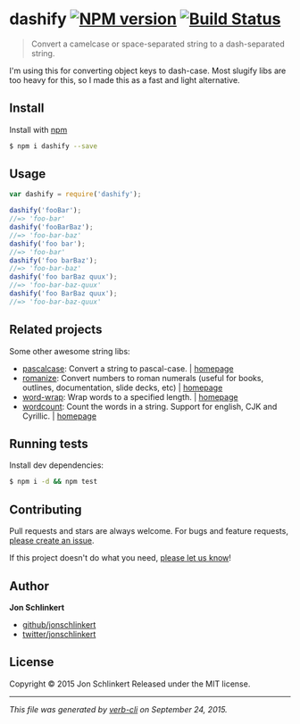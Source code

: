 # dashify [![NPM version](https://badge.fury.io/js/dashify.svg)](http://badge.fury.io/js/dashify)  [![Build Status](https://travis-ci.org/jonschlinkert/dashify.svg)](https://travis-ci.org/jonschlinkert/dashify)

> Convert a camelcase or space-separated string to a dash-separated string.

I'm using this for converting object keys to dash-case. Most slugify libs are too heavy for this, so I made this as a fast and light alternative.

## Install

Install with [npm](https://www.npmjs.com/)

```sh
$ npm i dashify --save
```

## Usage

```js
var dashify = require('dashify');

dashify('fooBar');
//=> 'foo-bar'
dashify('fooBarBaz');
//=> 'foo-bar-baz'
dashify('foo bar');
//=> 'foo-bar'
dashify('foo barBaz');
//=> 'foo-bar-baz'
dashify('foo barBaz quux');
//=> 'foo-bar-baz-quux'
dashify('foo BarBaz quux');
//=> 'foo-bar-baz-quux'
```

## Related projects

Some other awesome string libs:

* [pascalcase](https://www.npmjs.com/package/pascalcase): Convert a string to pascal-case. | [homepage](https://github.com/jonschlinkert/pascalcase)
* [romanize](https://www.npmjs.com/package/romanize): Convert numbers to roman numerals (useful for books, outlines, documentation, slide decks, etc) | [homepage](https://github.com/jonschlinkert/romanize)
* [word-wrap](https://www.npmjs.com/package/word-wrap): Wrap words to a specified length. | [homepage](https://github.com/jonschlinkert/word-wrap)
* [wordcount](https://www.npmjs.com/package/wordcount): Count the words in a string. Support for english, CJK and Cyrillic. | [homepage](https://github.com/jonschlinkert/wordcount)

## Running tests

Install dev dependencies:

```sh
$ npm i -d && npm test
```

## Contributing

Pull requests and stars are always welcome. For bugs and feature requests, [please create an issue](https://github.com/jonschlinkert/dashify/issues/new).

If this project doesn't do what you need, [please let us know](https://github.com/jonschlinkert/dashify/issues)!

## Author

**Jon Schlinkert**

+ [github/jonschlinkert](https://github.com/jonschlinkert)
+ [twitter/jonschlinkert](http://twitter.com/jonschlinkert)

## License

Copyright © 2015 Jon Schlinkert
Released under the MIT license.

***

_This file was generated by [verb-cli](https://github.com/assemble/verb-cli) on September 24, 2015._